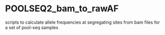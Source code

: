 # POOLSEQ2_bam_to_rawAF
scripts to calculate allele frequencies at segregating sites from bam files for a set of pool-seq samples
